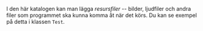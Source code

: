 I den här katalogen kan man lägga *resursfiler* -- bilder, ljudfiler och andra filer som programmet ska kunna komma åt när det körs. Du kan
se exempel på detta i klassen `Test`. 